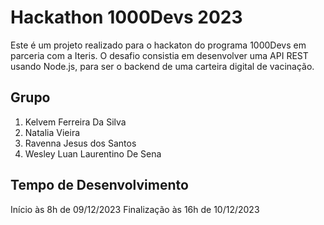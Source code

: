 # Hackathon 1000Devs 2023

Este é um projeto realizado para o hackaton do programa 1000Devs em parceria com a Iteris. O desafio consistia em desenvolver uma API REST usando Node.js, para ser o backend de uma carteira digital de vacinação.

## Grupo

1. Kelvem Ferreira Da Silva
2. Natalia Vieira
3. Ravenna Jesus dos Santos
4. Wesley Luan Laurentino De Sena

## Tempo de Desenvolvimento 

Início às 8h de 09/12/2023
Finalização às 16h de 10/12/2023
